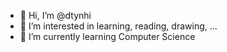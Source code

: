 - 👋 Hi, I’m @dtynhi
- 👀 I’m interested in learning, reading, drawing, ...
- 🌱 I’m currently learning Computer Science


<!---
dtynhi/dtynhi is a ✨ special ✨ repository because its `README.md` (this file) appears on your GitHub profile.
You can click the Preview link to take a look at your changes.
--->
